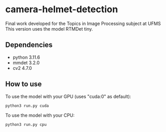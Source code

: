 # camera-helmet-detection
Final work developed for the Topics in Image Processing subject at UFMS
This version uses the model RTMDet tiny.

## Dependencies
- python 3.11.6
- mmdet 3.2.0
- cv2 4.7.0

## How to use

To use the model with your GPU (uses "cuda:0" as default):
```kernel
python3 run.py cuda
```

To use the model with your CPU:
```kernel
python3 run.py cpu
```
